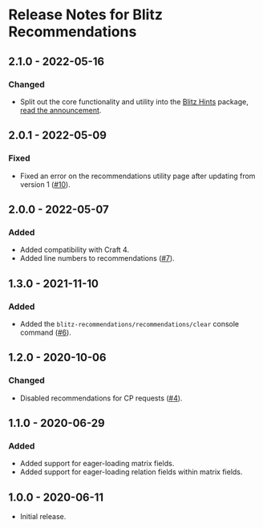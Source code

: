 # Release Notes for Blitz Recommendations

## 2.1.0 - 2022-05-16
### Changed
- Split out the core functionality and utility into the [Blitz Hints](https://github.com/putyourlightson/craft-blitz-hints) package, [read the announcement](https://putyourlightson.com/articles/ballroom-blitz).

## 2.0.1 - 2022-05-09
### Fixed
- Fixed an error on the recommendations utility page after updating from version 1 ([#10](https://github.com/putyourlightson/craft-blitz-recommendations/issues/10)).

## 2.0.0 - 2022-05-07
### Added
- Added compatibility with Craft 4.
- Added line numbers to recommendations ([#7](https://github.com/putyourlightson/craft-blitz-recommendations/issues/7)).

## 1.3.0 - 2021-11-10
### Added
- Added the `blitz-recommendations/recommendations/clear` console command ([#6](https://github.com/putyourlightson/craft-blitz-recommendations/issues/6)).

## 1.2.0 - 2020-10-06
### Changed
- Disabled recommendations for CP requests ([#4](https://github.com/putyourlightson/craft-blitz-recommendations/issues/4)).

## 1.1.0 - 2020-06-29
### Added
- Added support for eager-loading matrix fields.
- Added support for eager-loading relation fields within matrix fields.

## 1.0.0 - 2020-06-11
- Initial release.
